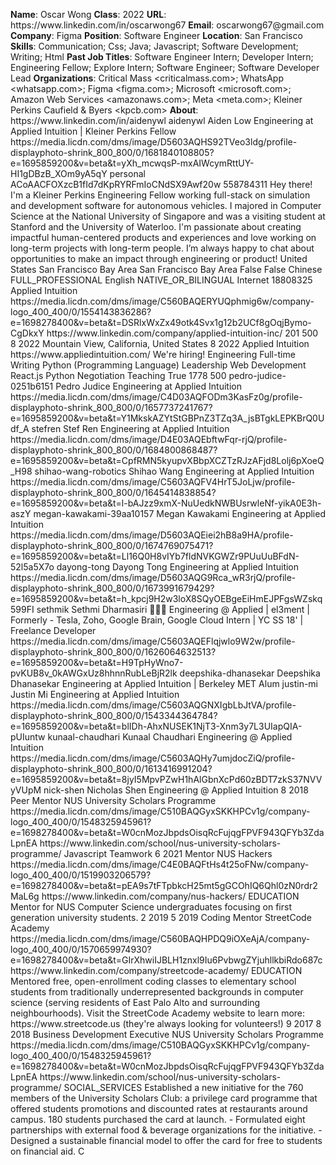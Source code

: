 **Name**: Oscar Wong
**Class**: 2022
**URL**: https://www\.linkedin\.com/in/oscarwong67
**Email**: oscarwong67@gmail\.com
**Company**: Figma
**Position**: Software Engineer
**Location**: San Francisco
**Skills**: Communication; Css; Java; Javascript; Software Development; Writing; Html
**Past Job Titles**: Software Engineer Intern; Developer Intern; Engineering Fellow; Explore Intern; Software Engineer; Software Developer Lead
**Organizations**: Critical Mass <criticalmass\.com>; WhatsApp <whatsapp\.com>; Figma <figma\.com>; Microsoft <microsoft\.com>; Amazon Web Services <amazonaws\.com>; Meta <meta\.com>; Kleiner Perkins Caufield & Byers <kpcb\.com>
**About**: https://www\.linkedin\.com/in/aidenywl aidenywl Aiden Low Engineering at Applied Intuition | Kleiner Perkins Fellow https://media\.licdn\.com/dms/image/D5603AQHS92TVeo3ldg/profile\-displayphoto\-shrink\_800\_800/0/1681840108805?e=1695859200&v=beta&t=yXh\_mcwqsP\-mxAIWcymRttUY\-HI1gDBzB\_XOm9yA5qY personal ACoAACFOXzcB1fId7dKpRYRFmIoCNdSX9Awf20w 558784311 Hey there\! I'm a Kleiner Perkins Engineering Fellow working full\-stack on simulation and development software for autonomous vehicles\. I majored in Computer Science at the National University of Singapore and was a visiting student at Stanford and the University of Waterloo\.  I'm passionate about creating impactful human\-centered products and experiences and love working on long\-term projects with long\-term people\. I’m always happy to chat about opportunities to make an impact through engineering or product\! United States San Francisco Bay Area San Francisco Bay Area False False Chinese FULL\_PROFESSIONAL English NATIVE\_OR\_BILINGUAL Internet 18808325 Applied Intuition https://media\.licdn\.com/dms/image/C560BAQERYUQphmig6w/company\-logo\_400\_400/0/1554143836286?e=1698278400&v=beta&t=DSRlxWxZx49otk4Svx1g12b2UCf8gOqjBymo\-CgDkxY https://www\.linkedin\.com/company/applied\-intuition\-inc/ 201 500 8 2022 Mountain View, California, United States 8 2022 Applied Intuition https://www\.appliedintuition\.com/ We're hiring\! Engineering Full\-time Writing Python \(Programming Language\) Leadership Web Development React\.js Python Negotiation Teaching True 1778 500 pedro\-judice\-0251b6151 Pedro Judice Engineering at Applied Intuition https://media\.licdn\.com/dms/image/C4D03AQFODm3KasFz0g/profile\-displayphoto\-shrink\_800\_800/0/1657737241767?e=1695859200&v=beta&t=Y1MkskAZYtStGBPnZ3TZq3A\_jsBTgkLEPKBrQ0Udf\_A stefren Stef Ren Engineering at Applied Intuition https://media\.licdn\.com/dms/image/D4E03AQEbftwFqr\-rjQ/profile\-displayphoto\-shrink\_800\_800/0/1684800868487?e=1695859200&v=beta&t=CpfRMN5kyupvXBbpXCZTzRJzAFjd8Lolj6pXoeQ\_H98 shihao\-wang\-robotics Shihao Wang Engineering at Applied Intuition https://media\.licdn\.com/dms/image/C5603AQFV4HrT5JoLjw/profile\-displayphoto\-shrink\_800\_800/0/1645414838854?e=1695859200&v=beta&t=l\-bAJzz9xmX\-NuUedkNWBUsrwleNf\-yikA0E3h\-aszY megan\-kawakami\-39aa10157 Megan Kawakami Engineering at Applied Intuition https://media\.licdn\.com/dms/image/D5603AQEiei2hB8a9HA/profile\-displayphoto\-shrink\_800\_800/0/1674769075471?e=1695859200&v=beta&t=Ll16Q0H8vIYb7fldNVKGWZr9PUuUuBFdN\-52l5a5X7o dayong\-tong Dayong Tong Engineering at Applied Intuition https://media\.licdn\.com/dms/image/D5603AQG9Rca\_wR3rjQ/profile\-displayphoto\-shrink\_800\_800/0/1673991679429?e=1695859200&v=beta&t=h\_kpcj9H2w3loX8SQyOEBgeEiHmEJPFgsWZskq599FI sethmik Sethmi Dharmasiri 👩🏾‍💻 Engineering @ Applied | el3ment | Formerly \- Tesla, Zoho, Google Brain, Google Cloud Intern | YC SS 18' | Freelance Developer https://media\.licdn\.com/dms/image/C5603AQEFlqjwlo9W2w/profile\-displayphoto\-shrink\_800\_800/0/1626064632513?e=1695859200&v=beta&t=H9TpHyWno7\-pvKUB8v\_0kAWGxUz8hhnnRubLeBjR2lk deepshika\-dhanasekar Deepshika Dhanasekar Engineering at Applied Intuition | Berkeley MET Alum justin\-mi Justin Mi Engineering at Applied Intuition https://media\.licdn\.com/dms/image/C5603AQGNXIgbLbJtVA/profile\-displayphoto\-shrink\_800\_800/0/1543344364784?e=1695859200&v=beta&t=blIDh\-AhxNUSEK1NjT3\-Xnm3y7L3UIapQIA\-pUIuntw kunaal\-chaudhari Kunaal Chaudhari Engineering @ Applied Intuition https://media\.licdn\.com/dms/image/C5603AQHy7umjdocZiQ/profile\-displayphoto\-shrink\_800\_800/0/1613416991204?e=1695859200&v=beta&t=8jyI5MpvPZwH1hAlGbnXcPd60zBDT7zkS37NVVyVUpM nick\-shen Nicholas Shen Engineering @ Applied Intuition 8 2018 Peer Mentor NUS University Scholars Programme https://media\.licdn\.com/dms/image/C510BAQGyxSKKHPCv1g/company\-logo\_400\_400/0/1548325945961?e=1698278400&v=beta&t=W0cnMozJbpdsOisqRcFujqgFPVF943QFYb3ZdaLpnEA https://www\.linkedin\.com/school/nus\-university\-scholars\-programme/ Javascript Teamwork 6 2021 Mentor NUS Hackers https://media\.licdn\.com/dms/image/C4E0BAQFtHs4t25oFNw/company\-logo\_400\_400/0/1519903206579?e=1698278400&v=beta&t=pEA9s7tFTpbkcH25mt5gGCOhIQ6Qhl0zN0rdr2MaL6g https://www\.linkedin\.com/company/nus\-hackers/ EDUCATION Mentor for NUS Computer Science undergraduates focusing on first generation university students\. 2 2019 5 2019 Coding Mentor StreetCode Academy https://media\.licdn\.com/dms/image/C560BAQHPDQ9iOXeAjA/company\-logo\_400\_400/0/1570659974930?e=1698278400&v=beta&t=GIrXhwiIJBLH1znxl9Iu6PvbwgZYjuhllkbiRdo687c https://www\.linkedin\.com/company/streetcode\-academy/ EDUCATION Mentored free, open\-enrollment coding classes to elementary school students from traditionally underrepresented backgrounds in computer science \(serving residents of East Palo Alto and surrounding neighbourhoods\)\.  Visit the StreetCode Academy website to learn more: https://www\.streetcode\.us \(they're always looking for volunteers\!\) 9 2017 8 2018 Business Development Executive NUS University Scholars Programme https://media\.licdn\.com/dms/image/C510BAQGyxSKKHPCv1g/company\-logo\_400\_400/0/1548325945961?e=1698278400&v=beta&t=W0cnMozJbpdsOisqRcFujqgFPVF943QFYb3ZdaLpnEA https://www\.linkedin\.com/school/nus\-university\-scholars\-programme/ SOCIAL\_SERVICES Established a new initiative for the 760 members of the University Scholars Club: a privilege card programme that offered students promotions and discounted rates at restaurants around campus\. 180 students purchased the card at launch\.  \- Formulated eight partnerships with external  food & beverage organizations for the initiative\.  \- Designed a sustainable financial model to offer the card for free to students on financial aid\. C
